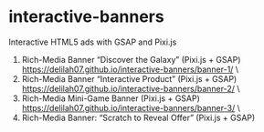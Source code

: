 # interactive-banners
Interactive HTML5 ads with GSAP and Pixi.js

1. Rich-Media Banner “Discover the Galaxy” (Pixi.js + GSAP) https://delilah07.github.io/interactive-banners/banner-1/ \
2. Rich-Media Banner “Interactive Product” (Pixi.js + GSAP) https://delilah07.github.io/interactive-banners/banner-2/ \
3. Rich-Media Mini-Game Banner (Pixi.js + GSAP) https://delilah07.github.io/interactive-banners/banner-3/ \
4. Rich-Media Banner: “Scratch to Reveal Offer” (Pixi.js + GSAP)
